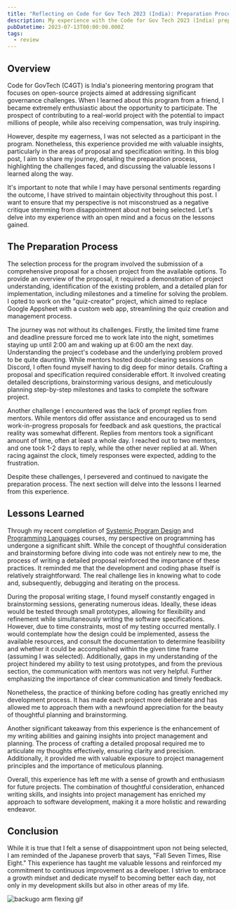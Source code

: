 ```yaml
---
title: "Reflecting on Code for Gov Tech 2023 (India): Preparation Process and Key Takeaways"
description: My experience with the Code for Gov Tech 2023 (India) preparation process and key takeaways
pubDatetime: 2023-07-13T00:00:00.000Z
tags:
  - review
---
```


## Overview

Code for GovTech (C4GT) is India's pioneering mentoring program that focuses on open-source projects aimed at addressing significant governance challenges. When I learned about this program from a friend, I became extremely enthusiastic about the opportunity to participate. The prospect of contributing to a real-world project with the potential to impact millions of people, while also receiving compensation, was truly inspiring.

However, despite my eagerness, I was not selected as a participant in the program. Nonetheless, this experience provided me with valuable insights, particularly in the areas of proposal and specification writing. In this blog post, I aim to share my journey, detailing the preparation process, highlighting the challenges faced, and discussing the valuable lessons I learned along the way.

It's important to note that while I may have personal sentiments regarding the outcome, I have strived to maintain objectivity throughout this post. I want to ensure that my perspective is not misconstrued as a negative critique stemming from disappointment about not being selected. Let's delve into my experience with an open mind and a focus on the lessons gained.

## The Preparation Process

The selection process for the program involved the submission of a comprehensive proposal for a chosen project from the available options. To provide an overview of the proposal, it required a demonstration of project understanding, identification of the existing problem, and a detailed plan for implementation, including milestones and a timeline for solving the problem. I opted to work on the "quiz-creator" project, which aimed to replace Google Appsheet with a custom web app, streamlining the quiz creation and management process.

The journey was not without its challenges. Firstly, the limited time frame and deadline pressure forced me to work late into the night, sometimes staying up until 2:00 am and waking up at 6:00 am the next day. Understanding the project's codebase and the underlying problem proved to be quite daunting. While mentors hosted doubt-clearing sessions on Discord, I often found myself having to dig deep for minor details. Crafting a proposal and specification required considerable effort. It involved creating detailed descriptions, brainstorming various designs, and meticulously planning step-by-step milestones and tasks to complete the software project.

Another challenge I encountered was the lack of prompt replies from mentors. While mentors did offer assistance and encouraged us to send work-in-progress proposals for feedback and ask questions, the practical reality was somewhat different. Replies from mentors took a significant amount of time, often at least a whole day. I reached out to two mentors, and one took 1-2 days to reply, while the other never replied at all. When racing against the clock, timely responses were expected, adding to the frustration.

Despite these challenges, I persevered and continued to navigate the preparation process. The next section will delve into the lessons I learned from this experience.

## Lessons Learned

Through my recent completion of [Systemic Program Design](https://hashnode.com/post/clen0ui4w000009jr3wlu55fv) and [Programming Languages](https://hashnode.com/post/clixb5tsj000909l32pxmcmk9) courses, my perspective on programming has undergone a significant shift. While the concept of thoughtful consideration and brainstorming before diving into code was not entirely new to me, the process of writing a detailed proposal reinforced the importance of these practices. It reminded me that the development and coding phase itself is relatively straightforward. The real challenge lies in knowing what to code and, subsequently, debugging and iterating on the process.

During the proposal writing stage, I found myself constantly engaged in brainstorming sessions, generating numerous ideas. Ideally, these ideas would be tested through small prototypes, allowing for flexibility and refinement while simultaneously writing the software specifications. However, due to time constraints, most of my testing occurred mentally. I would contemplate how the design could be implemented, assess the available resources, and consult the documentation to determine feasibility and whether it could be accomplished within the given time frame (assuming I was selected). Additionally, gaps in my understanding of the project hindered my ability to test using prototypes, and from the previous section, the communication with mentors was not very helpful. Further emphasizing the importance of clear communication and timely feedback.

Nonetheless, the practice of thinking before coding has greatly enriched my development process. It has made each project more deliberate and has allowed me to approach them with a newfound appreciation for the beauty of thoughtful planning and brainstorming.

Another significant takeaway from this experience is the enhancement of my writing abilities and gaining insights into project management and planning. The process of crafting a detailed proposal required me to articulate my thoughts effectively, ensuring clarity and precision. Additionally, it provided me with valuable exposure to project management principles and the importance of meticulous planning.

Overall, this experience has left me with a sense of growth and enthusiasm for future projects. The combination of thoughtful consideration, enhanced writing skills, and insights into project management has enriched my approach to software development, making it a more holistic and rewarding endeavor.

## Conclusion

While it is true that I felt a sense of disappointment upon not being selected, I am reminded of the Japanese proverb that says, "Fall Seven Times, Rise Eight." This experience has taught me valuable lessons and reinforced my commitment to continuous improvement as a developer. I strive to embrace a growth mindset and dedicate myself to becoming better each day, not only in my development skills but also in other areas of my life.

![backugo arm flexing gif](https://media.tenor.com/mTif0fPq4P4AAAAC/bakugou-bakugou-katsuki.gif)
